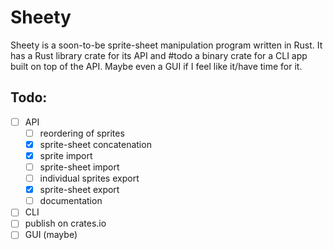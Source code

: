 # Sheety

Sheety is a soon-to-be sprite-sheet manipulation program written in Rust.
It has a Rust library crate for its API and #todo a binary crate for a CLI app built on top of the API.
Maybe even a GUI if I feel like it/have time for it.

## Todo:
- [ ] API
	- [ ] reordering of sprites
	- [x] sprite-sheet concatenation
	- [x] sprite import
	- [ ] sprite-sheet import
	- [ ] individual sprites export
	- [x] sprite-sheet export
	- [ ] documentation
- [ ] CLI
- [ ] publish on crates.io
- [ ] GUI (maybe)
